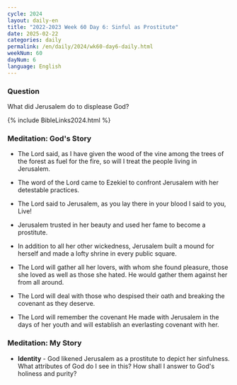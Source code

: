 ```yaml
---
cycle: 2024
layout: daily-en
title: "2022-2023 Week 60 Day 6: Sinful as Prostitute"
date: 2025-02-22
categories: daily
permalink: /en/daily/2024/wk60-day6-daily.html
weekNum: 60
dayNum: 6
language: English
---
```


### Question     
What did Jerusalem do to displease God?

{% include BibleLinks2024.html %}

### Meditation: God's Story   
+ The Lord said, as I have given the wood of the vine among the trees of the forest as fuel for the fire, so will I treat the people living in Jerusalem. 

+ The word of the Lord came to Ezekiel to confront Jerusalem with her detestable practices. 

+ The Lord said to Jerusalem, as you lay there in your blood I said to you, Live! 

+ Jerusalem trusted in her beauty and used her fame to become a prostitute. 

+ In addition to all her other wickedness, Jerusalem built a mound for herself and made a lofty shrine in every public square. 

+ The Lord will gather all her lovers, with whom she found pleasure, those she loved as well as those she hated. He would gather them against her from all around. 

+ The Lord will deal with those who despised their oath and breaking the covenant as they deserve. 

+ The Lord will remember the covenant He made with Jerusalem in the days of her youth and will establish an everlasting covenant with her. 

### Meditation: My Story   
+ **Identity** - God likened Jerusalem as a prostitute to depict her sinfulness. What attributes of God do I see in this? How shall I answer to God's holiness and purity? 

